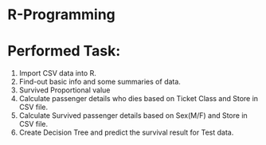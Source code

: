 # R-Programming


# Performed Task:

1. Import CSV data into R.
2. Find-out basic info and some summaries of data.
3. Survived Proportional value
4. Calculate passenger details who dies based on Ticket Class and Store in CSV file.
5. Calculate Survived passenger details based on Sex(M/F) and Store in CSV file. 
6. Create Decision Tree and predict the survival result for Test data. 
